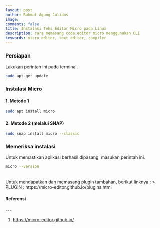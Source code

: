 ```yaml
---
layout: post
author: Rahmat Agung Julians
image: 
comments: false
title: Instalasi Teks Editor Micro pada Linux
description: cara memasang code editor micro menggunakan CLI
keywords: micro editor, text editor, compiler
---
```



### Persiapan
Lakukan perintah ini pada terminal.
```bash
sudo apt-get update
```

### Instalasi Micro 
#### 1. Metode 1
```bash
sudo apt install micro
```
#### 2. Metode 2 (melalui SNAP)
```bash
sudo snap install micro --classic
```

### Memeriksa instalasi
Untuk memastikan aplikasi berhasil dipasang, masukan perintah ini.
```bash
micro --version
```
<br/>
Untuk mendapatkan dan memasang plugin tambahan, berikut linknya :
> PLUGIN : https://micro-editor.github.io/plugins.html


<h4><b class="title-referensi">Referensi</b></h4> 
--- 
<ol class="referensi">
    <li>
        <a href="https://micro-editor.github.io/">https://micro-editor.github.io/</a>
    </li>
</ol>
